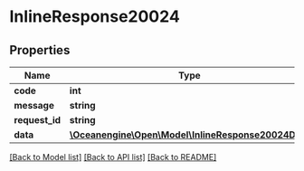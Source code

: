 # InlineResponse20024

## Properties
Name | Type | Description | Notes
------------ | ------------- | ------------- | -------------
**code** | **int** |  | 
**message** | **string** |  | 
**request_id** | **string** |  | 
**data** | [**\Oceanengine\Open\Model\InlineResponse20024Data**](InlineResponse20024Data.md) |  | 

[[Back to Model list]](../README.md#documentation-for-models) [[Back to API list]](../README.md#documentation-for-api-endpoints) [[Back to README]](../README.md)



